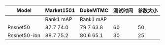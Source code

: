 | Model | Market1501 | DukeMTMC |测试时间|参数大小|
| --- | -- | -- |-- |-- |
|      |Rank1 mAP |Rank1 mAP|  ||
| Resnet50 | 87.7  74.0 | 79.7  63.8 |60|50|
| Resnet50-ibn  | 88.7  75.2 |80.6 65.1 |30|25|
